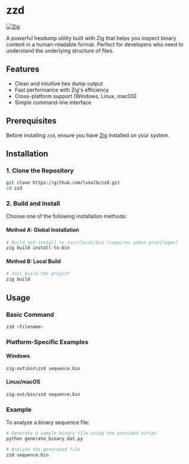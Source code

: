 # zzd

[![Zig](https://img.shields.io/badge/Made%20with-Zig-%23F7A41D)](https://ziglang.org)

A powerful hexdump utility built with Zig that helps you inspect binary content in a human-readable format. Perfect for developers who need to understand the underlying structure of files.

## Features

- Clean and intuitive hex dump output
- Fast performance with Zig's efficiency
- Cross-platform support (Windows, Linux, macOS)
- Simple command-line interface

## Prerequisites

Before installing `zzd`, ensure you have [Zig](https://ziglang.org/download/) installed on your system.

## Installation

### 1. Clone the Repository

```bash
git clone https://github.com/lvkolb/zzd.git
cd zzd
```

### 2. Build and Install

Choose one of the following installation methods:

#### Method A: Global Installation

```bash
# Build and install to /usr/local/bin (requires admin privileges)
zig build install-to-bin
```

#### Method B: Local Build

```bash
# Just build the project
zig build
```

## Usage

### Basic Command

```bash
zzd <filename>
```

### Platform-Specific Examples

#### Windows
```bash
zig-out\bin\zzd sequence.bin
```

#### Linux/macOS
```bash
zig-out/bin/zzd sequence.bin
```

### Example

To analyze a binary sequence file:
```bash
# Generate a sample binary file using the provided script
python generate_binary.dat.py

# Analyze the generated file
zzd sequence.bin
```
